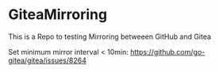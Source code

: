 # GiteaMirroring

This is a Repo to testing Mirroring betweeen GitHub and Gitea

Set minimum mirror interval < 10min:
https://github.com/go-gitea/gitea/issues/8264

